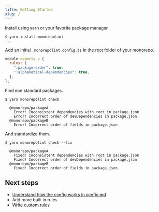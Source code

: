 ```yaml
---
title: Getting Started
slug: /
---
```


Install using yarn or your favorite package manager.

```shell
$ yarn install monorepolint
...
```

Add an initial `.monorepolint.config.ts` in the root folder of your monorepo.

```javascript
module.exports = {
  rules: {
    ":package-order": true,
    ":alphabetical-dependencies": true,
  },
};
```

Find non standard packages.

```shell
$ yarn monorepolint check

  @monorepo/packageA
    Error! Inconsistent dependencies with root in package.json
    Error! Incorrect order of devDependencies in package.json
  @monorepo/packageB
    Error! Incorrect order of fields in package.json
```

And standardize them.

```shell
$ yarn monorepolint check --fix

  @monorepo/packageA
    Fixed! Inconsistent dependencies with root in package.json
    Fixed! Incorrect order of devDependencies in package.json
  @monorepo/packageB
    Fixed! Incorrect order of fields in package.json
```

## Next steps

- [Understand how the config works in config.md](./config.md)
- Add more built in rules
- [Write custom rules](./writing-custom-rules.md)
